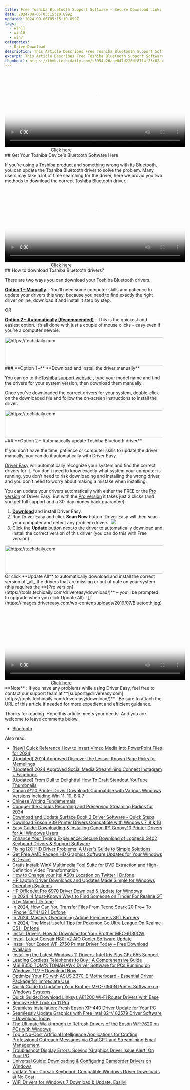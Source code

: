 ```yaml
---
title: Free Toshiba Bluetooth Support Software – Secure Download Links
date: 2024-09-05T05:15:10.899Z
updated: 2024-09-06T05:15:10.899Z
tags:
  - win11
  - win10
  - win7
categories:
  - DriverDownload
description: This Article Describes Free Toshiba Bluetooth Support Software – Secure Download Links
excerpt: This Article Describes Free Toshiba Bluetooth Support Software – Secure Download Links
thumbnail: https://thmb.techidaily.com/c5954b26aae847d226df8714f23c02a4ef32990ac98d6db24e45432fb84625b4.png
---
```


<!-- affiliate ads begin -->
<span id="1983474">
					<video width="576" height="240" style="cursor:pointer"
           poster="//a.impactradius-go.com/display-clicktoplayimage/1983474.png"
           onclick="if(!this.playClicked){this.play();this.setAttribute('controls',true);this.playClicked=true;}">
	   <source src="//a.impactradius-go.com/display-ad/22993-1983474">
	   <img src="//a.impactradius-go.com/display-clicktoplayimage/1983474.png" style="border: none; height: 100%; width: 100%; object-fit: contain">
	</video>
	<div style="width:360px;text-align:center"><a href="javascript:window.open(decodeURIComponent('https%3A%2F%2Fhomestyler.sjv.io%2Fc%2F5597632%2F1983474%2F22993'), '_blank');void(0);">Click here</a></div>
</span>
<img height="0" width="0" src="https://imp.pxf.io/i/5597632/1983474/22993" style="position:absolute;visibility:hidden;" border="0" />
<!-- affiliate ads end -->
## Get Your Toshiba Device's Bluetooth Software Here

If you’re using a Toshiba product and something wrong with its Bluetooth, you can update the Toshiba Bluetooth driver to solve the problem. Many users may take a lot of time searching for the driver, here we provid you two methods to download the correct Toshiba Bluetooth driver.

<!-- affiliate ads begin -->
<span id="1982456">
					<video width="576" height="240" style="cursor:pointer"
           poster="//a.impactradius-go.com/display-clicktoplayimage/1982456.png"
           onclick="if(!this.playClicked){this.play();this.setAttribute('controls',true);this.playClicked=true;}">
	   <source src="//a.impactradius-go.com/display-ad/22993-1982456">
	   <img src="//a.impactradius-go.com/display-clicktoplayimage/1982456.png" style="border: none; height: 100%; width: 100%; object-fit: contain">
	</video>
	<div style="width:360px;text-align:center"><a href="javascript:window.open(decodeURIComponent('https%3A%2F%2Fhomestyler.sjv.io%2Fc%2F5597632%2F1982456%2F22993'), '_blank');void(0);">Click here</a></div>
</span>
<img height="0" width="0" src="https://imp.pxf.io/i/5597632/1982456/22993" style="position:absolute;visibility:hidden;" border="0" />
<!-- affiliate ads end -->
## How to download Toshiba Bluetooth drivers?

There are two ways you can download your Toshiba Bluetooth drivers.

**[Option 1 – Manually](https://tools.techidaily.com/drivereasy/download/)**  – You’ll need some computer skills and patience to update your drivers this way, because you need to find exactly the right driver online, download it and install it step by step.

OR

**[Option 2 – Automatically (Recommended)](https://www.drivereasy.com/knowledge/download-toshiba-bluetooth-driver/#op2)**  – This is the quickest and easiest option. It’s all done with just a couple of mouse clicks – easy even if you’re a computer newbie.

<!-- affiliate ads begin -->
<a href="https://imp.i357552.net/c/5597632/947750/11832" target="_top" id="947750">
  <img src="//a.impactradius-go.com/display-ad/11832-947750" border="0" alt="https://techidaily.com" width="728" height="90"/>
</a>
<img height="0" width="0" src="https://imp.i357552.net/i/5597632/947750/11832" style="position:absolute;visibility:hidden;" border="0" />
<!-- affiliate ads end -->
### **Option 1 –** **Download and install the driver manually**

 You can go to the[Toshiba support website](https://support.dynabook.com/bluetoothhttp:/support.toshiba.com/bluetooth) , type your model name and find the drivers for your system version, then download them manually.

 Once you’ve downloaded the correct drivers for your system, double-click on the downloaded file and follow the on-screen instructions to install the driver.

<!-- affiliate ads begin -->
<a href="https://imp.i357552.net/c/5597632/863035/11832" target="_top" id="863035">
  <img src="//a.impactradius-go.com/display-ad/11832-863035" border="0" alt="https://techidaily.com" width="728" height="90"/>
</a>
<img height="0" width="0" src="https://imp.i357552.net/i/5597632/863035/11832" style="position:absolute;visibility:hidden;" border="0" />
<!-- affiliate ads end -->
### **Option 2 – Automatically update Toshiba Bluetooth driver**

 If you don’t have the time, patience or computer skills to update the driver manually, you can do it automatically with Driver Easy.

[Driver Easy](https://tools.techidaily.com/drivereasy/download/) will automatically recognize your system and find the correct drivers for it. You don’t need to know exactly what system your computer is running, you don’t need to risk downloading and installing the wrong driver, and you don’t need to worry about making a mistake when installing.

 You can update your drivers automatically with either the FREE or the [Pro version](https://tools.techidaily.com/drivereasy/download/) of Driver Easy. But with the [Pro version](https://tools.techidaily.com/drivereasy/download/) it takes just 2 clicks (and you get full support and a 30-day money back guarantee):

1. **[Download](https://tools.techidaily.com/drivereasy/download/)**  and install Driver Easy.
2. Run Driver Easy and click **Scan Now** button. Driver Easy will then scan your computer and detect any problem drivers. ![](https://images.drivereasy.com/wp-content/uploads/2019/07/driver.jpg)
3. Click the **Update** button next to the driver to automatically download and install the correct version of this driver (you can do this with Free version).  
<!-- affiliate ads begin -->
<a href="https://aligracehair.sjv.io/c/5597632/2115951/19272" target="_top" id="2115951">
  <img src="//a.impactradius-go.com/display-ad/19272-2115951" border="0" alt="https://techidaily.com" width="728" height="90"/>
</a>
<img height="0" width="0" src="https://aligracehair.sjv.io/i/5597632/2115951/19272" style="position:absolute;visibility:hidden;" border="0" />
<!-- affiliate ads end -->
 Or click **Update All** to automatically download and install the correct version of _all_ the drivers that are missing or out of date on your system (this requires the **[Pro version](https://tools.techidaily.com/drivereasy/download/)**  – you’ll be prompted to upgrade when you click Update All). ![](https://images.drivereasy.com/wp-content/uploads/2019/07/Bluetooth.jpg)

<!-- affiliate ads begin -->
<span id="1983575">
					<video width="576" height="240" style="cursor:pointer"
           poster="//a.impactradius-go.com/display-clicktoplayimage/1983575.png"
           onclick="if(!this.playClicked){this.play();this.setAttribute('controls',true);this.playClicked=true;}">
	   <source src="//a.impactradius-go.com/display-ad/22993-1983575">
	   <img src="//a.impactradius-go.com/display-clicktoplayimage/1983575.png" style="border: none; height: 100%; width: 100%; object-fit: contain">
	</video>
	<div style="width:360px;text-align:center"><a href="javascript:window.open(decodeURIComponent('https%3A%2F%2Fhomestyler.sjv.io%2Fc%2F5597632%2F1983575%2F22993'), '_blank');void(0);">Click here</a></div>
</span>
<img height="0" width="0" src="https://imp.pxf.io/i/5597632/1983575/22993" style="position:absolute;visibility:hidden;" border="0" />
<!-- affiliate ads end -->
**Note** : If you have any problems while using Driver Easy, feel free to contact our support team at **[support@drivereasy.com](https://tools.techidaily.com/drivereasy/download/)**  . Be sure to attach the URL of this article if needed for more expedient and efficient guidance.

 Thanks for reading. Hope this article meets your needs. And you are welcome to leave comments below.

* [Bluetooth](https://tools.techidaily.com/drivereasy/download/)

<ins class="adsbygoogle"
     style="display:block"
     data-ad-format="autorelaxed"
     data-ad-client="ca-pub-7571918770474297"
     data-ad-slot="1223367746"></ins>



<ins class="adsbygoogle"
     style="display:block"
     data-ad-client="ca-pub-7571918770474297"
     data-ad-slot="8358498916"
     data-ad-format="auto"
     data-full-width-responsive="true"></ins>

<span class="atpl-alsoreadstyle">Also read:</span>
<div><ul>
<li><a href="https://vimeo-videos.techidaily.com/new-quick-reference-how-to-insert-vimeo-media-into-powerpoint-files-for-2024/"><u>[New] Quick Reference  How to Insert Vimeo Media Into PowerPoint Files for 2024</u></a></li>
<li><a href="https://facebook-clips.techidaily.com/updated-2024-approved-discover-the-lesser-known-page-picks-for-memelings/"><u>[Updated] 2024 Approved  Discover the Lesser-Known Page Picks for Memelings</u></a></li>
<li><a href="https://instagram-video-files.techidaily.com/updated-2024-approved-social-media-streamlining-connect-instagram-plus-facebook/"><u>[Updated] 2024 Approved  Social Media Streamlining  Connect Instagram + Facebook</u></a></li>
<li><a href="https://youtube-webster.techidaily.com/ed-from-dull-to-delightful-how-to-craft-standout-youtube-thumbnails/"><u>[Updated] From Dull to Delightful  How To Craft Standout YouTube Thumbnails</u></a></li>
<li><a href="https://driver-download.techidaily.com/canon-ip110-printer-driver-download-compatible-with-various-windows-versions-including-win-11-10-8-and-7/"><u>Canon iP110 Printer Driver Download: Compatible with Various Windows Versions Including Win 11, 10, 8 & 7</u></a></li>
<li><a href="https://mondly-stories.techidaily.com/chinese-writing-fundamentals/"><u>Chinese Writing Fundamentals</u></a></li>
<li><a href="https://extra-lessons.techidaily.com/conquer-the-clouds-recording-and-preserving-streaming-radios-for-2024/"><u>Conquer the Clouds  Recording and Preserving Streaming Radios for 2024</u></a></li>
<li><a href="https://driver-download.techidaily.com/download-and-update-surface-book-2-driver-software-quick-steps/"><u>Download and Update Surface Book 2 Driver Software - Quick Steps</u></a></li>
<li><a href="https://driver-download.techidaily.com/download-epson-v39-printer-drivers-compatible-with-windows-7-8-and-10/"><u>Download Epson V39 Printer Drivers Compatible with Windows 7, 8 & 10</u></a></li>
<li><a href="https://driver-download.techidaily.com/easy-guide-downloading-and-installing-canon-ip1-groovy10-printer-drivers-for-all-windows-users/"><u>Easy Guide: Downloading & Installing Canon IP1 Groovy10 Printer Drivers for All Windows Users</u></a></li>
<li><a href="https://driver-download.techidaily.com/enhance-your-typing-experience-secure-download-of-logitech-g402-keyboard-drivers-and-support-software/"><u>Enhance Your Typing Experience: Secure Download of Logitech G402 Keyboard Drivers & Support Software</u></a></li>
<li><a href="https://driver-download.techidaily.com/fixing-i2c-hid-driver-problems-a-users-guide-to-simple-solutions/"><u>Fixing I2C HID Driver Problems: A User's Guide to Simple Solutions</u></a></li>
<li><a href="https://driver-download.techidaily.com/get-free-amd-radeon-hd-graphics-software-updates-for-your-windows-8-device/"><u>Get Free AMD Radeon HD Graphics Software Updates for Your Windows 8 Device</u></a></li>
<li><a href="https://vp-tips.techidaily.com/gratis-install-winx-multimedia-tool-suite-for-dvd-extraction-and-high-definition-video-transformation/"><u>Gratis Install: WinX Multimedia Tool Suite for DVD Extraction and High-Definition Video Transformation</u></a></li>
<li><a href="https://location-social.techidaily.com/how-to-change-your-itel-a60s-location-on-twitter-drfone-by-drfone-virtual-android/"><u>How to Change your Itel A60s Location on Twitter | Dr.fone</u></a></li>
<li><a href="https://driver-download.techidaily.com/hp-laptop-driver-downloads-and-updates-made-simple-for-windows-operating-systems/"><u>HP Laptop Driver Downloads and Updates Made Simple for Windows Operating Systems</u></a></li>
<li><a href="https://driver-download.techidaily.com/hp-officejet-pro-6970-driver-download-and-update-for-windows/"><u>HP OfficeJet Pro 6970 Driver Download & Update for Windows</u></a></li>
<li><a href="https://location-social.techidaily.com/in-2024-4-most-known-ways-to-find-someone-on-tinder-for-realme-gt-5-by-name-drfone-by-drfone-virtual-android/"><u>In 2024, 4 Most-Known Ways to Find Someone on Tinder For Realme GT 5 by Name | Dr.fone</u></a></li>
<li><a href="https://android-transfer.techidaily.com/in-2024-how-can-you-transfer-files-from-tecno-spark-20-proplus-to-iphone-151413-drfone-by-drfone-transfer-from-android-transfer-from-android/"><u>In 2024, How Can You Transfer Files From Tecno Spark 20 Pro+ To iPhone 15/14/13? | Dr.fone</u></a></li>
<li><a href="https://extra-support.techidaily.com/in-2024-mastery-overcoming-adobe-premieres-srt-barriers/"><u>In 2024, Mastery Overcoming Adobe Premiere's SRT Barriers</u></a></li>
<li><a href="https://pokemon-go-android.techidaily.com/in-2024-the-most-useful-tips-for-pokemon-go-ultra-league-on-realme-c51-drfone-by-drfone-virtual-android/"><u>In 2024, The Most Useful Tips for Pokemon Go Ultra League On Realme C51 | Dr.fone</u></a></li>
<li><a href="https://driver-download.techidaily.com/install-drivers-how-to-download-for-your-brother-mfc-9130cw/"><u>Install Drivers: How to Download for Your Brother MFC-9130CW</u></a></li>
<li><a href="https://driver-download.techidaily.com/install-latest-corsair-h80i-v2-aio-cooler-software-update/"><u>Install Latest Corsair H80i v2 AIO Cooler Software Update</u></a></li>
<li><a href="https://driver-download.techidaily.com/install-your-epson-wf-2750-printer-driver-today-free-download-available/"><u>Install Your Epson WF-2750 Printer Driver Today – Free Download Available</u></a></li>
<li><a href="https://driver-download.techidaily.com/installing-the-latest-windows-11-drivers-intel-iris-plus-gfx-655-support/"><u>Installing the Latest Windows 11 Drivers: Intel Iris Plus GFx 655 Support</u></a></li>
<li><a href="https://buynow-reviews.techidaily.com/leading-cordless-telephones-to-buy-a-comprehensive-guide/"><u>Leading Cordless Telephones to Buy : A Comprehensive Guide</u></a></li>
<li><a href="https://driver-download.techidaily.com/msi-b350-toms-tomahawk-driver-software-for-pcs-running-on-windows-117-download-now/"><u>MSI B350 TOM'S TOMAHAWK Driver Software for PCs Running on Windows 11/7 – Download Now</u></a></li>
<li><a href="https://driver-download.techidaily.com/optimize-your-pc-with-asus-z370-e-motherboard-essential-driver-package-for-immediate-use/"><u>Optimize Your PC with ASUS Z370-E Motherboard - Essential Driver Package for Immediate Use</u></a></li>
<li><a href="https://driver-download.techidaily.com/quick-guide-to-updating-your-brother-mfc-7360n-printer-software-on-windows-systems/"><u>Quick Guide to Updating Your Brother MFC-7360N Printer Software on Windows Systems</u></a></li>
<li><a href="https://driver-download.techidaily.com/quick-guide-download-linksys-ae1200-wi-fi-router-drivers-with-ease/"><u>Quick Guide: Download Linksys AE1200 Wi-Fi Router Drivers with Ease</u></a></li>
<li><a href="https://review-topics.techidaily.com/remove-frp-lock-on-11-pro-by-drfone-android-unlock-remove-google-frp/"><u>Remove FRP Lock on 11 Pro</u></a></li>
<li><a href="https://driver-download.techidaily.com/seamless-installation-fresh-epson-xp-440-driver-update-for-your-pc/"><u>Seamless Installation: Fresh Epson XP-440 Driver Update for Your PC</u></a></li>
<li><a href="https://driver-download.techidaily.com/1722958591101-seamlessly-update-graphics-with-free-intel-82v-82579-driver-software-download-today/"><u>Seamlessly Update Graphics with Free Intel 82^V 82579 Driver Software – Download Today</u></a></li>
<li><a href="https://driver-download.techidaily.com/the-ultimate-walkthrough-to-refresh-drivers-of-the-epson-wf-7620-on-pcs-with-windows/"><u>The Ultimate Walkthrough to Refresh Drivers of the Epson WF-7620 on PCs with Windows</u></a></li>
<li><a href="https://tech-hub.techidaily.com/top-5-no-cost-artificial-intelligence-applications-for-crafting-professional-outreach-messages-via-chatgpt-and-streamlining-email-management/"><u>Top 5 No-Cost Artificial Intelligence Applications for Crafting Professional Outreach Messages via ChatGPT and Streamlining Email Management</u></a></li>
<li><a href="https://driver-download.techidaily.com/troubleshoot-display-errors-solving-graphics-driver-issue-alert-on-your-pc/"><u>Troubleshoot Display Errors: Solving 'Graphics Driver Issue Alert' On Your PC</u></a></li>
<li><a href="https://driver-download.techidaily.com/universal-guide-downloading-and-configuring-camcorder-drivers-on-windows/"><u>Universal Guide: Downloading & Configuring Camcorder Drivers on Windows</u></a></li>
<li><a href="https://driver-download.techidaily.com/update-your-corsair-keyboard-compatible-windows-driver-downloads-at-no-cost/"><u>Update Your Corsair Keyboard: Compatible Windows Driver Downloads at No Cost</u></a></li>
<li><a href="https://driver-download.techidaily.com/1722961602043-wifi-drivers-for-windows-7-download-and-update-easily/"><u>WiFi Drivers for Windows 7 Download & Update. Easily!</u></a></li>
</ul></div>
